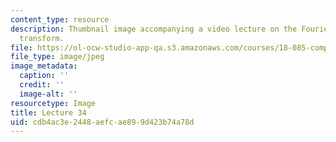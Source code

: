 ```yaml
---
content_type: resource
description: Thumbnail image accompanying a video lecture on the Fourier integral
  transform.
file: https://ol-ocw-studio-app-qa.s3.amazonaws.com/courses/18-085-computational-science-and-engineering-i-fall-2008/cdb4ac3e2448aefcae899d423b74a78d_34.jpg
file_type: image/jpeg
image_metadata:
  caption: ''
  credit: ''
  image-alt: ''
resourcetype: Image
title: Lecture 34
uid: cdb4ac3e-2448-aefc-ae89-9d423b74a78d
---
```

